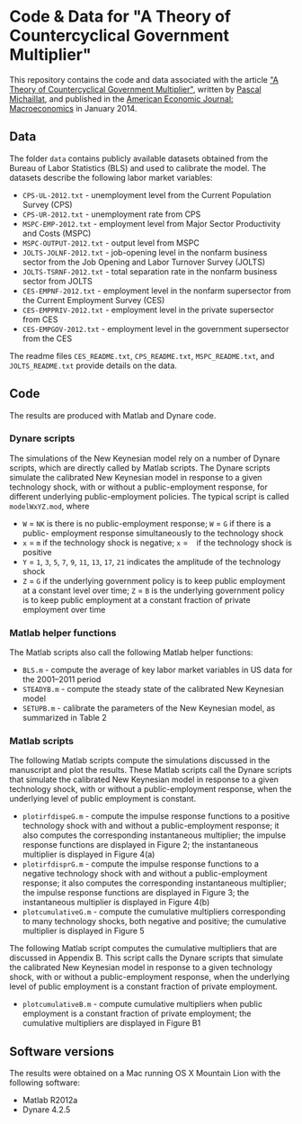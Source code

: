 # Code & Data for "A Theory of Countercyclical Government Multiplier"

This repository contains the code and data associated with the article ["A Theory of Countercyclical Government Multiplier"](https://www.pascalmichaillat.org/2.html), written by [Pascal Michaillat](https://www.pascalmichaillat.org), and published in the [American Economic Journal: Macroeconomics](https://doi.org/10.1257/mac.6.1.190) in January 2014.

## Data

The folder `data` contains publicly available datasets obtained from the Bureau of Labor Statistics (BLS) and used to calibrate the model. The datasets describe the following labor market variables:

* `CPS-UL-2012.txt` - unemployment level from the Current Population Survey (CPS)
* `CPS-UR-2012.txt` - unemployment rate from CPS
* `MSPC-EMP-2012.txt` - employment level from Major Sector Productivity and
Costs (MSPC)
* `MSPC-OUTPUT-2012.txt` - output level from MSPC
* `JOLTS-JOLNF-2012.txt` - job-opening level in the nonfarm business sector from
the Job Opening and Labor Turnover Survey (JOLTS)
* `JOLTS-TSRNF-2012.txt` - total separation rate in the nonfarm business sector
from JOLTS
* `CES-EMPNF-2012.txt` - employment level in the nonfarm supersector from the
Current Employment Survey (CES)
* `CES-EMPPRIV-2012.txt` - employment level in the private supersector from
CES
* `CES-EMPGOV-2012.txt` - employment level in the government supersector
from the CES

The readme files `CES_README.txt`, `CPS_README.txt`, `MSPC_README.txt`, and `JOLTS_README.txt` provide details on the data.

## Code

The results are produced with Matlab and Dynare code.

### Dynare scripts

The simulations of the New Keynesian model rely on a number of Dynare scripts, which are directly called by Matlab scripts. The Dynare scripts simulate the calibrated New Keynesian model in response to a given technology shock, with or without a public-employment response, for different underlying public-employment policies. The typical script is called `modelWxYZ.mod`, where

* `W` = `NK` is there is no public-employment response; `W` = `G` if there is a public- employment response simultaneously to the technology shock
* `x` = `m` if the technology shock is negative; `x` = ` `  if the technology shock is positive
* `Y` = `1`, `3`, `5`, `7`, `9`, `11`, `13`, `17`, `21` indicates the amplitude of the technology shock
* `Z` = `G` if the underlying government policy is to keep public employment at a
constant level over time; `Z` = `B` is the underlying government policy is to keep
public employment at a constant fraction of private employment over time

### Matlab helper functions

The Matlab scripts also call the following Matlab helper functions:

* `BLS.m` - compute the average of key labor market variables in US data for the 2001–2011 period
* `STEADYB.m` - compute the steady state of the calibrated New Keynesian model
* `SETUPB.m` - calibrate the parameters of the New Keynesian model, as summarized in Table 2

### Matlab scripts

The following Matlab scripts compute the simulations discussed in the manuscript and plot the results. These Matlab scripts call the Dynare scripts that simulate the calibrated New Keynesian model in response to a given technology shock, with or without a public-employment response, when the underlying level of public employment is constant.

* `plotirfdispeG.m` - compute the impulse response functions to a positive technology shock with and without a public-employment response; it also computes the corresponding instantaneous multiplier; the impulse response functions are displayed in Figure 2; the instantaneous multiplier is displayed in Figure 4(a)
* `plotirfdisprG.m` - compute the impulse response functions to a negative technology shock with and without a public-employment response; it also computes the corresponding instantaneous multiplier; the impulse response functions are displayed in Figure 3; the instantaneous multiplier is displayed in Figure 4(b)
* `plotcumulativeG.m` - compute the cumulative multipliers corresponding to many technology shocks, both negative and positive; the cumulative multiplier is displayed in Figure 5


The following Matlab script computes the cumulative multipliers that are discussed in Appendix B. This script calls the Dynare scripts that simulate the calibrated New Keynesian model in response to a given technology shock, with or without a public-employment response, when the underlying level of public employment is a constant fraction of private employment. 

* `plotcumulativeB.m` -  compute cumulative multipliers when public employment is a constant fraction of private employment; the cumulative multipliers are displayed in Figure B1

## Software versions

The results were obtained on a Mac running OS X Mountain Lion with the following software:

* Matlab R2012a
* Dynare 4.2.5
